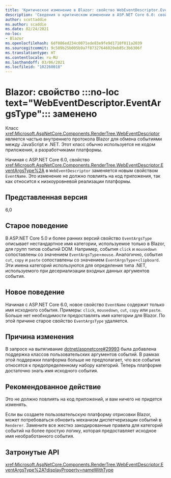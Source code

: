 ```yaml
---
title: 'Критическое изменение в Blazor: свойство WebEventDescriptor.EventArgsType заменено'
description: 'Сведения о критическом изменении в ASP.NET Core 6.0: свойство WebEventDescriptor.EventArgsType заменено свойством EventName.'
author: scottaddie
ms.author: scaddie
ms.date: 02/24/2021
no-loc:
- Blazor
ms.openlocfilehash: 6df086ed234c0071ede83e9fe9d1710f011a2039
ms.sourcegitcommit: 9c589b25b005b9a7f87327646020eb85c3b6306f
ms.translationtype: HT
ms.contentlocale: ru-RU
ms.lasthandoff: 03/06/2021
ms.locfileid: "102260018"
---
```

# <a name="blazor-no-loc-textwebeventdescriptoreventargstype-property-replaced"></a>Blazor: свойство :::no-loc text="WebEventDescriptor.EventArgsType"::: заменено

Класс <xref:Microsoft.AspNetCore.Components.RenderTree.WebEventDescriptor> является частью внутреннего протокола Blazor для обмена событиями между JavaScript и .NET. Этот класс обычно используется не кодом приложения, а разработчиками платформы.

Начиная с ASP.NET Core 6.0, свойство <xref:Microsoft.AspNetCore.Components.RenderTree.WebEventDescriptor.EventArgsType%2A> в `WebEventDescriptor` заменяется новым свойством `EventName`. Это изменение не должно повлиять на код приложения, так как относится к низкоуровневой реализации платформы.

## <a name="version-introduced"></a>Представленная версия

6,0

## <a name="old-behavior"></a>Старое поведение

В ASP.NET Core 5.0 и более ранних версий свойство `EventArgsType` описывает нестандартное имя категории, используемое только в Blazor, для групп типов событий DOM. Например, события `click` и `mousedown` сопоставлены со значением `EventArgsType`=`mouse`. Аналогично, события `cut`, `copy` и `paste` сопоставлены со значением `EventArgsType`=`clipboard`. Эти имена категорий используются для определения типа .NET, используемого при десериализации входных данных аргументов события.

## <a name="new-behavior"></a>Новое поведение

Начиная с ASP.NET Core 6.0, новое свойство `EventName` содержит только имя исходного события. Примеры: `click`, `mousedown`, `cut`, `copy` или `paste`. Больше нет необходимости предоставлять имя категории для Blazor. По этой причине старое свойство `EventArgsType` удаляется.

## <a name="reason-for-change"></a>Причина изменения

В запросе на вытягивание [dotnet/aspnetcore#29993](https://github.com/dotnet/aspnetcore/pull/29993) была добавлена поддержка классов пользовательских аргументов событий. В рамках этой поддержки платформа больше не предполагает, что все события относятся к предопределенному набору категорий. Теперь платформе достаточно знать имя исходного события.

## <a name="recommended-action"></a>Рекомендованное действие

Это не должно повлиять на код приложений, и вам ничего не придется изменять.

Если вы создаете пользовательскую платформу отрисовки Blazor, может потребоваться обновить механизм диспетчеризации событий в `Renderer`. Замените все жестко закодированные правила для категорий событий на более простую логику, которая предоставляет исходное имя необработанного события.

## <a name="affected-apis"></a>Затронутые API

<xref:Microsoft.AspNetCore.Components.RenderTree.WebEventDescriptor.EventArgsType%2A?displayProperty=nameWithType>

<!--

## Category

ASP.NET Core

## Affected APIs

`P:Microsoft.AspNetCore.Components.RenderTree.WebEventDescriptor.EventArgsType`

-->
